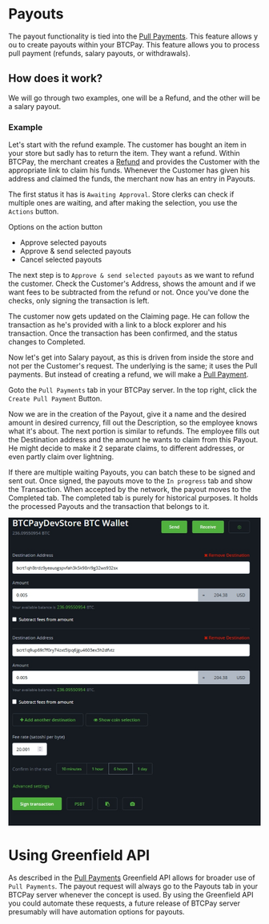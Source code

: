# Payouts

The payout functionality is tied into the [Pull Payments](./PullPayments.md). This feature allows y ou to create payouts within your BTCPay.
This feature allows you to process pull payment (refunds, salary payouts, or withdrawals). 

## How does it work? 

We will go through two examples, one will be a Refund, and the other will be a salary payout. 

### Example
Let's start with the refund example. 
The customer has bought an item in your store but sadly has to return the item. They want a refund. 
Within BTCPay, the merchant creates a [Refund](./Refund.md) and provides the Customer with the appropriate link to claim his funds. 
Whenever the Customer has given his address and claimed the funds, the merchant now has an entry in Payouts. 

The first status it has is `Awaiting Approval`. 
Store clerks can check if multiple ones are waiting, and after making the selection, you use the `Actions` button. 

Options on the action button 
* Approve selected payouts
* Approve & send selected payouts
* Cancel selected payouts

The next step is to `Approve & send selected payouts` as we want to refund the customer. 
Check the Customer's Address, shows the amount and if we want fees to be subtracted from the refund or not. 
Once you've done the checks, only signing the transaction is left. 

The customer now gets updated on the Claiming page. He can follow the transaction as he's provided with a link to a block explorer and his transaction.
Once the transaction has been confirmed, and the status changes to Completed. 

Now let's get into Salary payout, as this is driven from inside the store and not per the Customer's request.
The underlying is the same; it uses the Pull payments. But instead of creating a refund, we will make a [Pull Payment](./PullPayments.md).

Goto the `Pull Payments` tab in your BTCPay server. 
In the top right, click the `Create Pull Payment` Button. 

Now we are in the creation of the Payout, give it a name and the desired amount in desired currency, fill out the Description, so the employee knows what it's about. 
The next portion is similar to refunds. The employee fills out the Destination address and the amount he wants to claim from this Payout. He might decide to make it 2 separate claims, to different addresses, or even partly claim over lightning. 

If there are multiple waiting Payouts, you can batch these to be signed and sent out. Once signed, the payouts move to the `In progress` tab and show the Transaction.
When accepted by the network, the payout moves to the Completed tab. 
The completed tab is purely for historical purposes. It holds the processed Payouts and the transaction that belongs to it. 

![BTCPay Server Payouts tab](./img/refunds/batch-payouts.jpg "BTCPay Server refund feature")

# Using Greenfield API

As described in the [Pull Payments](./PullPayments.md#greenfield-api) Greenfield API allows for broader use of `Pull Payments`.
The payout request will always go to the Payouts tab in your BTCPay server whenever the concept is used. 
By using the Greenfield API you could automate these requests, a future release of BTCPay server presumably will have automation options for payouts. 


